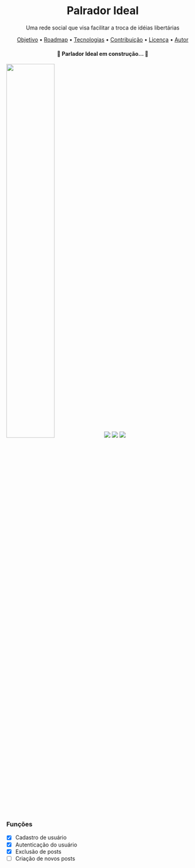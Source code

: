 <h1 align="center">Palrador Ideal</h1>

<p align="center">Uma rede social que visa facilitar a troca de idéias libertárias</p>

<p align="center">
 <a href="#objetivo">Objetivo</a> •
 <a href="#roadmap">Roadmap</a> • 
 <a href="#tecnologias">Tecnologias</a> • 
 <a href="#contribuicao">Contribuição</a> • 
 <a href="#licenc-a">Licença</a> • 
 <a href="#autor">Autor</a>
</p>

<h4 align="center"> 
	🚧  Parlador Ideal em construção...  🚧
</h4>

<img style=" height:50%;" src="./Screenshots/1.jpeg" />
<img src="./Screenshots/2.jpeg" />
<img src="./Screenshots/3.jpeg" />
<img src="./Screenshots/4.jpeg" />


### Funções

- [x] Cadastro de usuário
- [x] Autenticação do usuário
- [x] Exclusão de posts
- [ ] Criação de novos posts
